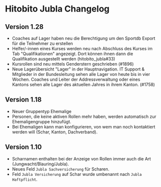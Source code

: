 # Hitobito Jubla Changelog

## Version 1.28

* Coaches auf Lager haben neu die Berechtigung um den Sportdb Export für die Teilnehmer zu erstellen
* Helfer/-innen eines Kurses werden neu nach Abschluss des Kurses im Tab "Qualifikationen" angezeigt. Dort können ihnen dann die Qualifikation ausgestellt werden (hitobito_jubla#33)
* Kursrollen sind neu mittels Genderstern geschrieben (#1896)
* Neue Lagerübersicht "Lager" in der Hauptnavigation. IT Support & Mitglieder in der Bundesleitung sehen alle Lager von heute bis in vier Wochen. Coaches und Leiter der Addressverwaltung oder eines Kantons sehen alle Lager des aktuellen Jahres in ihrem Kanton. (#1758)

## Version 1.18

* Neuer Gruppentyp Ehemalige
* Personen, die keine aktiven Rollen mehr haben, werden automatisch zur Ehemaligengruppe hinzufügt.
* Bei Ehemaligen kann man konfigurieren, von wem man noch kontaktiert werden will (Schar, Kanton, Dachverband).

## Version 1.10

* Scharnamen enthalten bei der Anzeige von Rollen immer auch die Art (Jungwacht/Blauring/Jubla).
* Neues Feld `Jubla Sachversicherung` für Scharen.
* Feld `Jubla Versicherung` auf Schar wurde umbenannt nach `Jubla Haftpflicht`.
